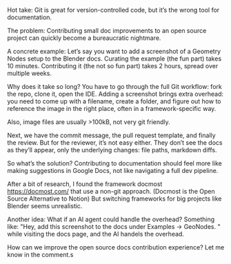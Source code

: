Hot take: Git is great for version-controlled code, but it’s the wrong tool for documentation.

The problem: Contributing small doc improvements to an open source project can quickly become a bureaucratic nightmare.

A concrete example:
Let’s say you want to add a screenshot of a Geometry Nodes setup to the Blender docs.
Curating the example (the fun part) takes 10 minutes.
Contributing it (the not so fun part) takes 2 hours, spread over multiple weeks.

Why does it take so long?
You have to go through the full Git workflow: fork the repo, clone it, open the IDE.
Adding a screenshot brings extra overhead: you need to come up with a filename, create a folder, and figure out how to reference the image in the right place, often in a framework-specific way.

Also, image files are usually >100kB, not very git friendly.

Next, we have the commit message, the pull request template, and finally the review. But for the reviewer, it’s not easy either. They don’t see the docs as they’ll appear, only the underlying changes: file paths, markdown diffs. 

So what’s the solution?
Contributing to documentation should feel more like making suggestions in Google Docs, not like navigating a full dev pipeline.

After a bit of research, I found the framework docmost https://docmost.com/ that use a non-git approach.
(Docmost is the Open Source Alternative to Notion)
But switching frameworks for big projects like Blender seems unrealistic.

Another idea:
What if an AI agent could handle the overhead?
Something like:
"Hey, add this screenshot to the docs under Examples → GeoNodes. " while visiting the docs page, and the AI handels the overhead.

How can we improve the open source docs contribution experience? 
Let me know in the comment.s